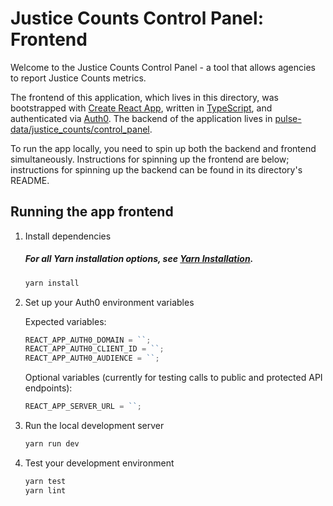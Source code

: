 # Justice Counts Control Panel: Frontend

Welcome to the Justice Counts Control Panel - a tool that allows agencies to report Justice Counts metrics.

The frontend of this application, which lives in this directory, was bootstrapped with [Create React App](https://github.com/facebook/create-react-app), written in [TypeScript](https://www.typescriptlang.org/docs), and authenticated via [Auth0](https://auth0.com/). The backend of the application lives in [pulse-data/justice_counts/control_panel](https://github.com/Recidiviz/pulse-data/tree/main/recidiviz/justice_counts/control_panel).

To run the app locally, you need to spin up both the backend and frontend simultaneously. Instructions for spinning up the frontend are below; instructions for spinning up the backend can be found in its directory's README.

## Running the app frontend

1. Install dependencies

   ##### For all Yarn installation options, see [Yarn Installation](https://yarnpkg.com/en/docs/install).

   ```sh
   yarn install
   ```

2. Set up your Auth0 environment variables

   Expected variables:

   ```js
   REACT_APP_AUTH0_DOMAIN = ``;
   REACT_APP_AUTH0_CLIENT_ID = ``;
   REACT_APP_AUTH0_AUDIENCE = ``;
   ```

   Optional variables (currently for testing calls to public and protected API endpoints):

   ```js
   REACT_APP_SERVER_URL = ``;
   ```

3. Run the local development server

   ```sh
   yarn run dev
   ```

4. Test your development environment

   ```sh
   yarn test
   yarn lint
   ```
